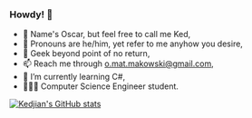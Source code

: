 ### Howdy! 👋
- 🤗 Name's Oscar, but feel free to call me Ked,
- 📌 Pronouns are he/him, yet refer to me anyhow you desire,
- 🦎 Geek beyond point of no return,
- 📫 Reach me through o.mat.makowski@gmail.com,
- 🌱 I’m currently learning C#,
- 👨🏻‍🎓 Computer Science Engineer student.

[![Kedjian's GitHub stats](https://github-readme-stats.vercel.app/api?username=anuraghazra)](https://github.com/kedjian/github-readme-stats)
<!--
**Kedjian/Kedjian** is a ✨ _special_ ✨ repository because its `README.md` (this file) appears on your GitHub profile.

Here are some ideas to get you started:

- 🔭 I’m currently working on ...
- 🌱 I’m currently learning ...
- 👯 I’m looking to collaborate on ...
- 🤔 I’m looking for help with ...
- 💬 Ask me about ...
- 📫 How to reach me: ...
- 😄 Pronouns: ...
- ⚡ Fun fact: ...
-->
